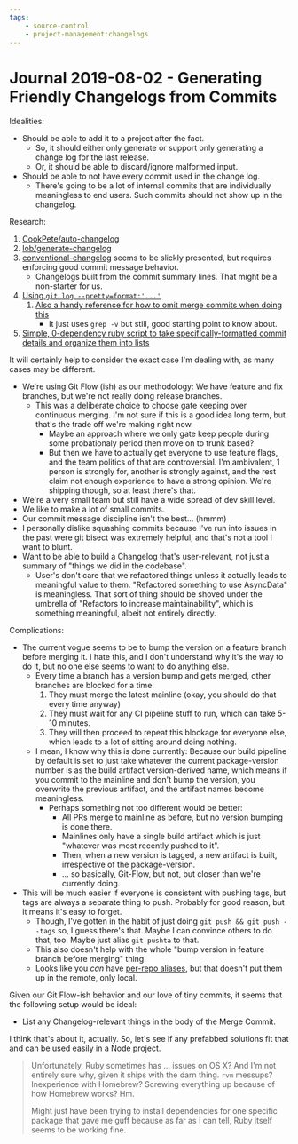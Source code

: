 ```yaml
---
tags:
    - source-control
    - project-management:changelogs
---
```


Journal 2019-08-02 - Generating Friendly Changelogs from Commits
========

Idealities:

- Should be able to add it to a project after the fact.
    - So, it should either only generate or support only generating a change log for the last release.
    - Or, it should be able to discard/ignore malformed input.
- Should be able to not have every commit used in the change log.
    - There's going to be a lot of internal commits that are individually meaningless to end users.  Such commits should not show up in the changelog.

Research:

1. [CookPete/auto-changelog](https://github.com/CookPete/auto-changelog)
2. [lob/generate-changelog](https://github.com/lob/generate-changelog)
3. [conventional-changelog](https://github.com/conventional-changelog/conventional-changelog) seems to be slickly presented, but requires enforcing good commit message behavior.
    - Changelogs built from the commit summary lines.  That might be a non-starter for us.
4. [Using `git log --pretty=format:'...'`](https://coderwall.com/p/5cv5lg/generate-your-changelogs-with-git-log)
    1. [Also a handy reference for how to omit merge commits when doing this](http://unruhdesigns.com/blog/2011/07/generating-a-project-changelog-using-git-log)
        - It just uses `grep -v` but still, good starting point to know about.
5. [Simple, 0-dependency ruby script to take specifically-formatted commit details and organize them into lists](https://brettterpstra.com/2017/08/14/automatic-release-notes-from-git-commit-messages/)

It will certainly help to consider the exact case I'm dealing with, as many cases may be different.

- We're using Git Flow (ish) as our methodology: We have feature and fix branches, but we're not really doing release branches.
    - This was a deliberate choice to choose gate keeping over continuous merging.  I'm not sure if this is a good idea long term, but that's the trade off we're making right now.
        - Maybe an approach where we only gate keep people during some probationaly period then move on to trunk based?
        - But then we have to actually get everyone to use feature flags, and the team politics of that are controversial.  I'm ambivalent, 1 person is strongly for, another is strongly against, and the rest claim not enough experience to have a strong opinion.  We're shipping though, so at least there's that.
- We're a very small team but still have a wide spread of dev skill level.
- We like to make a lot of small commits.
- Our commit message discipline isn't the best... (hmmm)
- I personally dislike squashing commits because I've run into issues in the past were git bisect was extremely helpful, and that's not a tool I want to blunt.
- Want to be able to build a Changelog that's user-relevant, not just a summary of "things we did in the codebase".
    - User's don't care that we refactored things unless it actually leads to meaningful value to them.  "Refactored something to use AsyncData" is meaningless.  That sort of thing should be shoved under the umbrella of "Refactors to increase maintainability", which is something meaningful, albeit not entirely directly.

Complications:

- The current vogue seems to be to bump the version on a feature branch before merging it.  I hate this, and I don't understand why it's the way to do it, but no one else seems to want to do anything else.
    - Every time a branch has a version bump and gets merged, other branches are blocked for a time:
        1. They must merge the latest mainline (okay, you should do that every time anyway)
        2. They must wait for any CI pipeline stuff to run, which can take 5-10 minutes.
        3. They will then proceed to repeat this blockage for everyone else, which leads to a lot of sitting around doing nothing.
    - I mean, I know why this is done currently: Because our build pipeline by default is set to just take whatever the current package-version number is as the build artifact version-derived name, which means if you commit to the mainline and don't bump the version, you overwrite the previous artifact, and the artifact names become meaningless.
        - Perhaps something not too different would be better:
            - All PRs merge to mainline as before, but no version bumping is done there.
            - Mainlines only have a single build artifact which is just "whatever was most recently pushed to it".
            - Then, when a new version is tagged, a new artifact is built, irrespective of the package-version.
            - ... so basically, Git-Flow, but not, but closer than we're currently doing.
- This will be much easier if everyone is consistent with pushing tags, but tags are always a separate thing to push.  Probably for good reason, but it means it's easy to forget.
    - Though, I've gotten in the habit of just doing `git push && git push --tags` so, I guess there's that.  Maybe I can convince others to do that, too.  Maybe just alias `git pushta` to that.
    - This also doesn't help with the whole "bump version in feature branch before merging" thing.
    - Looks like you _can_ have [per-repo aliases](https://medium.com/the-lazy-developer/five-life-changing-git-aliases-e4211c090017), but that doesn't put them up in the remote, only local.

Given our Git Flow-ish behavior and our love of tiny commits, it seems that the following setup would be ideal:

- List any Changelog-relevant things in the body of the Merge Commit.

I think that's about it, actually.  So, let's see if any prefabbed solutions fit that and can be used easily in a Node project.

> Unfortunately, Ruby sometimes has ... issues on OS X?  And I'm not entirely sure why, given it ships with the darn thing.  `rvm` messups?  Inexperience with Homebrew?  Screwing everything up because of how Homebrew works?  Hm.
>
> Might just have been trying to install dependencies for one specific package that gave me guff because as far as I can tell, Ruby itself seems to be working fine.
